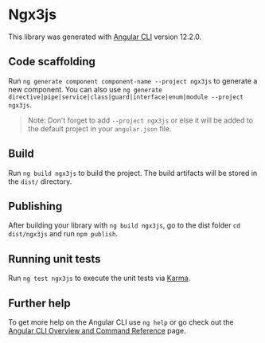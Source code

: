 # Ngx3js

This library was generated with [Angular CLI](https://github.com/angular/angular-cli) version 12.2.0.

## Code scaffolding

Run `ng generate component component-name --project ngx3js` to generate a new component. You can also use `ng generate directive|pipe|service|class|guard|interface|enum|module --project ngx3js`.
> Note: Don't forget to add `--project ngx3js` or else it will be added to the default project in your `angular.json` file. 

## Build

Run `ng build ngx3js` to build the project. The build artifacts will be stored in the `dist/` directory.

## Publishing

After building your library with `ng build ngx3js`, go to the dist folder `cd dist/ngx3js` and run `npm publish`.

## Running unit tests

Run `ng test ngx3js` to execute the unit tests via [Karma](https://karma-runner.github.io).

## Further help

To get more help on the Angular CLI use `ng help` or go check out the [Angular CLI Overview and Command Reference](https://angular.io/cli) page.

